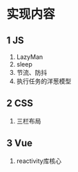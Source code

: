 # 实现内容
## 1 JS
1. LazyMan
2. sleep
3. 节流、防抖
4. 执行任务的洋葱模型
## 2 CSS
1. 三栏布局
## 3 Vue
1. reactivity库核心
